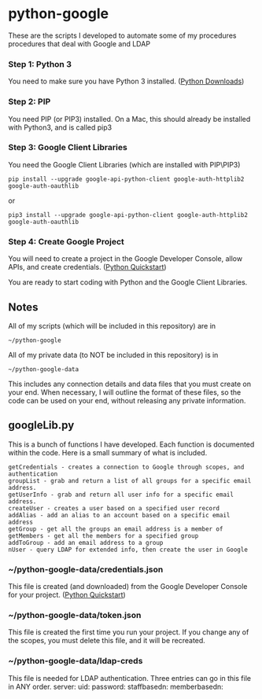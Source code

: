 # python-google
These are the scripts I developed to automate some of my procedures procedures that deal with Google and LDAP

### Step 1: Python 3
You need to make sure you have Python 3 installed. 
([Python Downloads](https://www.python.org/downloads/))

### Step 2: PIP
You need PIP (or PIP3) installed.  On a Mac, this should already be installed with Python3, and is called pip3

### Step 3: Google Client Libraries
You need the Google Client Libraries (which are installed with PIP\PIP3)
```
pip install --upgrade google-api-python-client google-auth-httplib2 google-auth-oauthlib
```
or
```
pip3 install --upgrade google-api-python-client google-auth-httplib2 google-auth-oauthlib
```

### Step 4: Create Google Project
You will need to create a project in the Google Developer Console, allow APIs, and create credentials.
([Python Quickstart](https://developers.google.com/admin-sdk/directory/v1/quickstart/python))

You are ready to start coding with Python and the Google Client Libraries.

## Notes
All of my scripts (which will be included in this repository) are in 
```
~/python-google
```
All of my private data (to NOT be included in this repository) is in
```
~/python-google-data
```
This includes any connection details and data files that you must create on your end.  When necessary, I will outline the format of these files, so the code can be used on your end, without releasing any private information.

## googleLib.py
This is a bunch of functions I have developed.  Each function is documented within the code. Here is a small summary of what is included.
```
getCredentials - creates a connection to Google through scopes, and authentication
groupList - grab and return a list of all groups for a specific email address.
getUserInfo - grab and return all user info for a specific email address.
createUser - creates a user based on a specified user record
addAlias - add an alias to an account based on a specific email address
getGroup - get all the groups an email address is a member of
getMembers - get all the members for a specified group
addToGroup - add an email address to a group
nUser - query LDAP for extended info, then create the user in Google
```
### ~/python-google-data/credentials.json
This file is created (and downloaded) from the Google Developer Console for your project. ([Python Quickstart](https://developers.google.com/admin-sdk/directory/v1/quickstart/python))
### ~/python-google-data/token.json
This file is created the first time you run your project.  If you change any of the scopes, you must delete this file, and it will be recreated.
### ~/python-google-data/ldap-creds
This file is needed for LDAP authentication.  Three entries can go in this file in ANY order.
server:<server name>
uid:<DN for user ID>
password:<password for the uid user>
staffbasedn:<base dn for staff lookups>
memberbasedn:<base dn for member lookups>
